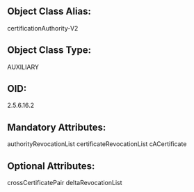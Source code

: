 ## Object Class Alias:
  certificationAuthority-V2

## Object Class Type:
  AUXILIARY

## OID:
  2.5.6.16.2

## Mandatory Attributes:
  authorityRevocationList
  certificateRevocationList
  cACertificate

## Optional Attributes:
  crossCertificatePair
  deltaRevocationList
